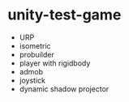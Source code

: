 # unity-test-game

- URP
- isometric
- probuilder
- player with rigidbody
- admob
- joystick
- dynamic shadow projector

